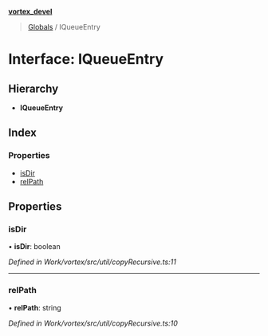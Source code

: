 **[vortex_devel](../README.md)**

> [Globals](../globals.md) / IQueueEntry

# Interface: IQueueEntry

## Hierarchy

* **IQueueEntry**

## Index

### Properties

* [isDir](iqueueentry.md#isdir)
* [relPath](iqueueentry.md#relpath)

## Properties

### isDir

•  **isDir**: boolean

*Defined in Work/vortex/src/util/copyRecursive.ts:11*

___

### relPath

•  **relPath**: string

*Defined in Work/vortex/src/util/copyRecursive.ts:10*
